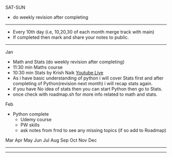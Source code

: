 
SAT-SUN 
- do weekly revision after completing
------------------------
- Every 10th day (i.e, 10,20,30 of each month merge track with main)
- If completed then mark and share your notes to public.

-----------

Jan
- Math and Stats (do weekly revision after completing)
- 11:30 min Maths course
- 10:30 min Stats by Krish Naik [Youtube Live](https://www.youtube.com/playlist?list=PLZoTAELRMXVMgtxAboeAx-D9qbnY94Yay)
- As i have basic understanding of python i will cover Stats first and after completing of Python(revision next month) i will recap stats again.
- if you have No idea of stats then you can start Python then go to Stats. 
- once check with roadmap.sh for more info related to math and stats.

Feb
- Python complete
    - Udemy course
    - PW skills
    - ask notes from frnd to see any missing topics (if so add to Roadmap)

    
Mar
Apr
May
Jun
Jul
Aug
Sep
Oct
Nov
Dec

----

----
<!-- 
- ☑️ Math and Stats (do weekly revision after completing)
- ☑️ Python pw
- ☑️
- ☑️
- ☑️
- ☑️
- ☑️
- ☑️
- ☑️
- ☑️
- ☑️
- ☑️
- ☑️
- ☑️
- ☑️
- ☑️
- ☑️
- ☑️
- ☑️
- ☑️
- ☑️
- ☑️
- ☑️
- ☑️
- ☑️
- ☑️
- ☑️
- ☑️
- ☑️
- ☑️
- ☑️
- ☑️ -->